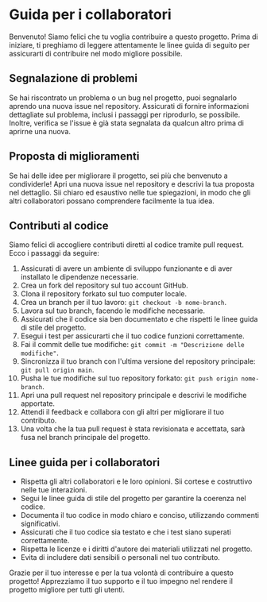# Guida per i collaboratori

Benvenuto! Siamo felici che tu voglia contribuire a questo progetto. Prima di iniziare, ti preghiamo di leggere attentamente le linee guida di seguito per assicurarti di contribuire nel modo migliore possibile.

## Segnalazione di problemi

Se hai riscontrato un problema o un bug nel progetto, puoi segnalarlo aprendo una nuova issue nel repository. Assicurati di fornire informazioni dettagliate sul problema, inclusi i passaggi per riprodurlo, se possibile. Inoltre, verifica se l'issue è già stata segnalata da qualcun altro prima di aprirne una nuova.

## Proposta di miglioramenti

Se hai delle idee per migliorare il progetto, sei più che benvenuto a condividerle! Apri una nuova issue nel repository e descrivi la tua proposta nel dettaglio. Sii chiaro ed esaustivo nelle tue spiegazioni, in modo che gli altri collaboratori possano comprendere facilmente la tua idea.

## Contributi al codice

Siamo felici di accogliere contributi diretti al codice tramite pull request. Ecco i passaggi da seguire:

1. Assicurati di avere un ambiente di sviluppo funzionante e di aver installato le dipendenze necessarie.
2. Crea un fork del repository sul tuo account GitHub.
3. Clona il repository forkato sul tuo computer locale.
4. Crea un branch per il tuo lavoro: `git checkout -b nome-branch`.
5. Lavora sul tuo branch, facendo le modifiche necessarie.
6. Assicurati che il codice sia ben documentato e che rispetti le linee guida di stile del progetto.
7. Esegui i test per assicurarti che il tuo codice funzioni correttamente.
8. Fai il commit delle tue modifiche: `git commit -m "Descrizione delle modifiche"`.
9. Sincronizza il tuo branch con l'ultima versione del repository principale: `git pull origin main`.
10. Pusha le tue modifiche sul tuo repository forkato: `git push origin nome-branch`.
11. Apri una pull request nel repository principale e descrivi le modifiche apportate.
12. Attendi il feedback e collabora con gli altri per migliorare il tuo contributo.
13. Una volta che la tua pull request è stata revisionata e accettata, sarà fusa nel branch principale del progetto.

## Linee guida per i collaboratori

- Rispetta gli altri collaboratori e le loro opinioni. Sii cortese e costruttivo nelle tue interazioni.
- Segui le linee guida di stile del progetto per garantire la coerenza nel codice.
- Documenta il tuo codice in modo chiaro e conciso, utilizzando commenti significativi.
- Assicurati che il tuo codice sia testato e che i test siano superati correttamente.
- Rispetta le licenze e i diritti d'autore dei materiali utilizzati nel progetto.
- Evita di includere dati sensibili o personali nel tuo contributo.

Grazie per il tuo interesse e per la tua volontà di contribuire a questo progetto! Apprezziamo il tuo supporto e il tuo impegno nel rendere il progetto migliore per tutti gli utenti.
